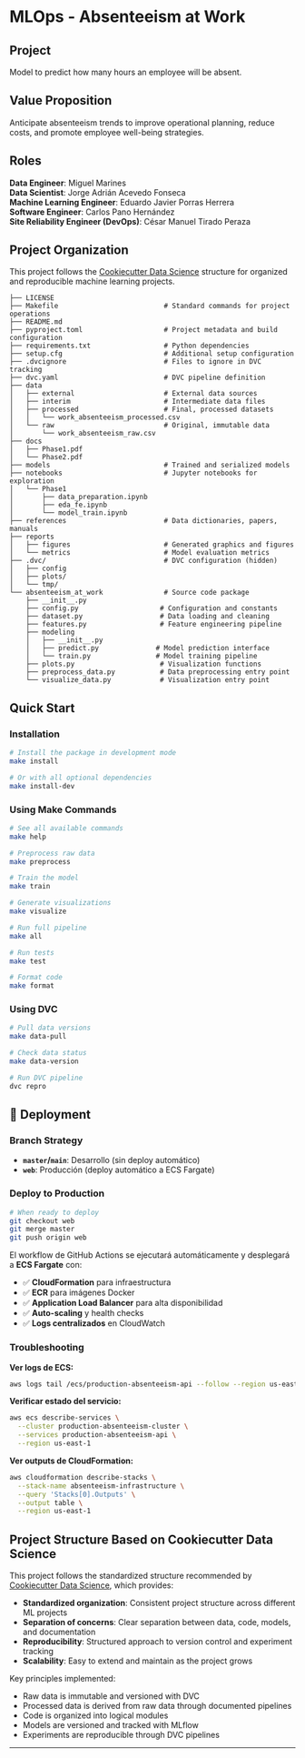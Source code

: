 # MLOps - Absenteeism at Work


## Project

Model to predict how many hours an employee will be absent.


## Value Proposition

Anticipate absenteeism trends to improve operational planning, reduce costs, and promote employee well-being strategies.


## Roles
**Data Engineer**: Miguel Marines  
**Data Scientist**: Jorge Adrián Acevedo Fonseca  
**Machine Learning Engineer**: Eduardo Javier Porras Herrera  
**Software Engineer**: Carlos Pano Hernández  
**Site Reliability Engineer (DevOps)**: César Manuel Tirado Peraza






## Project Organization

This project follows the [Cookiecutter Data Science](https://drivendata.github.io/cookiecutter-data-science/) structure for organized and reproducible machine learning projects.

```
├── LICENSE
├── Makefile                          # Standard commands for project operations
├── README.md
├── pyproject.toml                    # Project metadata and build configuration
├── requirements.txt                  # Python dependencies
├── setup.cfg                         # Additional setup configuration
├── .dvcignore                        # Files to ignore in DVC tracking
├── dvc.yaml                          # DVC pipeline definition
├── data
│   ├── external                      # External data sources
│   ├── interim                       # Intermediate data files
│   ├── processed                     # Final, processed datasets
│   │   └── work_absenteeism_processed.csv
│   └── raw                           # Original, immutable data
│       └── work_absenteeism_raw.csv
├── docs
│   ├── Phase1.pdf
│   └── Phase2.pdf
├── models                            # Trained and serialized models
├── notebooks                         # Jupyter notebooks for exploration
│   └── Phase1
│       ├── data_preparation.ipynb
│       ├── eda_fe.ipynb
│       └── model_train.ipynb
├── references                        # Data dictionaries, papers, manuals
├── reports
│   ├── figures                       # Generated graphics and figures
│   └── metrics                       # Model evaluation metrics
├── .dvc/                             # DVC configuration (hidden)
│   ├── config
│   ├── plots/
│   └── tmp/
└── absenteeism_at_work               # Source code package
    ├── __init__.py
    ├── config.py                    # Configuration and constants
    ├── dataset.py                   # Data loading and cleaning
    ├── features.py                  # Feature engineering pipeline
    ├── modeling
    │   ├── __init__.py
    │   ├── predict.py              # Model prediction interface
    │   └── train.py                # Model training pipeline
    ├── plots.py                     # Visualization functions
    ├── preprocess_data.py           # Data preprocessing entry point
    └── visualize_data.py            # Visualization entry point
```

## Quick Start

### Installation

```bash
# Install the package in development mode
make install

# Or with all optional dependencies
make install-dev
```

### Using Make Commands

```bash
# See all available commands
make help

# Preprocess raw data
make preprocess

# Train the model
make train

# Generate visualizations
make visualize

# Run full pipeline
make all

# Run tests
make test

# Format code
make format
```

### Using DVC

```bash
# Pull data versions
make data-pull

# Check data status
make data-version

# Run DVC pipeline
dvc repro
```

## 🚀 Deployment

### Branch Strategy

- **`master`/`main`**: Desarrollo (sin deploy automático)
- **`web`**: Producción (deploy automático a ECS Fargate)

### Deploy to Production

```bash
# When ready to deploy
git checkout web
git merge master
git push origin web
```

El workflow de GitHub Actions se ejecutará automáticamente y desplegará a **ECS Fargate** con:
- ✅ **CloudFormation** para infraestructura
- ✅ **ECR** para imágenes Docker
- ✅ **Application Load Balancer** para alta disponibilidad
- ✅ **Auto-scaling** y health checks
- ✅ **Logs centralizados** en CloudWatch

### Troubleshooting

**Ver logs de ECS:**
```bash
aws logs tail /ecs/production-absenteeism-api --follow --region us-east-1
```

**Verificar estado del servicio:**
```bash
aws ecs describe-services \
  --cluster production-absenteeism-cluster \
  --services production-absenteeism-api \
  --region us-east-1
```

**Ver outputs de CloudFormation:**
```bash
aws cloudformation describe-stacks \
  --stack-name absenteeism-infrastructure \
  --query 'Stacks[0].Outputs' \
  --output table \
  --region us-east-1
```

## Project Structure Based on Cookiecutter Data Science

This project follows the standardized structure recommended by [Cookiecutter Data Science](https://drivendata.github.io/cookiecutter-data-science/), which provides:

- **Standardized organization**: Consistent project structure across different ML projects
- **Separation of concerns**: Clear separation between data, code, models, and documentation
- **Reproducibility**: Structured approach to version control and experiment tracking
- **Scalability**: Easy to extend and maintain as the project grows

Key principles implemented:
- Raw data is immutable and versioned with DVC
- Processed data is derived from raw data through documented pipelines
- Code is organized into logical modules
- Models are versioned and tracked with MLflow
- Experiments are reproducible through DVC pipelines

--------

